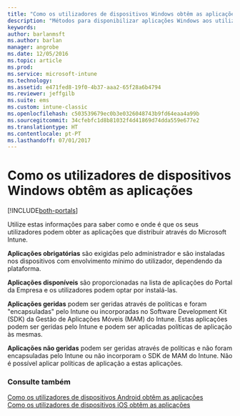 ```yaml
---
title: "Como os utilizadores de dispositivos Windows obtêm as aplicações"
description: "Métodos para disponibilizar aplicações Windows aos utilizadores"
keywords: 
author: barlanmsft
ms.author: barlan
manager: angrobe
ms.date: 12/05/2016
ms.topic: article
ms.prod: 
ms.service: microsoft-intune
ms.technology: 
ms.assetid: e471fed8-19f0-4b37-aaa2-65f28a6b4794
ms.reviewer: jeffgilb
ms.suite: ems
ms.custom: intune-classic
ms.openlocfilehash: c503539679ec0b3e0326048743b9fd64eaa4a99b
ms.sourcegitcommit: 34cfebfc1d8b81032f4d41869d74dda559e677e2
ms.translationtype: HT
ms.contentlocale: pt-PT
ms.lasthandoff: 07/01/2017
---
```

# <a name="how-your-windows-users-get-their-apps"></a>Como os utilizadores de dispositivos Windows obtêm as aplicações

[!INCLUDE[both-portals](./includes/note-for-both-portals.md)]

Utilize estas informações para saber como e onde é que os seus utilizadores podem obter as aplicações que distribuir através do Microsoft Intune.

**Aplicações obrigatórias** são exigidas pelo administrador e são instaladas nos dispositivos com envolvimento mínimo do utilizador, dependendo da plataforma.

**Aplicações disponíveis** são proporcionadas na lista de aplicações do Portal da Empresa e os utilizadores podem optar por instalá-las.

**Aplicações geridas** podem ser geridas através de políticas e foram "encapsuladas" pelo Intune ou incorporadas no Software Development Kit (SDK) da Gestão de Aplicações Móveis (MAM) do Intune. Estas aplicações podem ser geridas pelo Intune e podem ser aplicadas políticas de aplicação às mesmas.

**Aplicações não geridas** podem ser geridas através de políticas e não foram encapsuladas pelo Intune ou não incorporam o SDK de MAM do Intune. Não é possível aplicar políticas de aplicação a estas aplicações.

### <a name="see-also"></a>Consulte também
[Como os utilizadores de dispositivos Android obtêm as aplicações](end-user-apps-android.md)</br>
[Como os utilizadores de dispositivos iOS obtêm as aplicações](end-user-apps-android.md)
